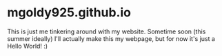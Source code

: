 # mgoldy925.github.io
This is just me tinkering around with my website.  Sometime soon (this summer ideally) I'll actually make this my webpage, but for now it's just a Hello World!  :)
